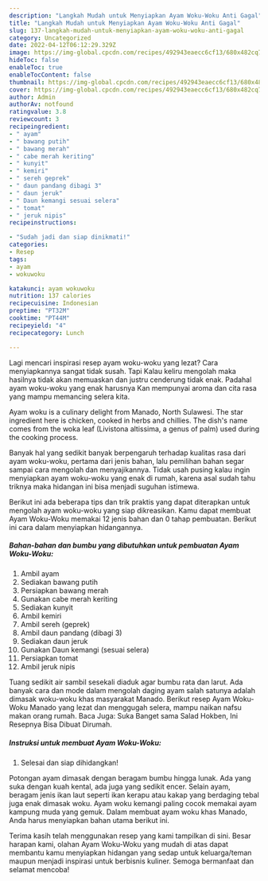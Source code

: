 ```yaml
---
description: "Langkah Mudah untuk Menyiapkan Ayam Woku-Woku Anti Gagal"
title: "Langkah Mudah untuk Menyiapkan Ayam Woku-Woku Anti Gagal"
slug: 137-langkah-mudah-untuk-menyiapkan-ayam-woku-woku-anti-gagal
category: Uncategorized
date: 2022-04-12T06:12:29.329Z
image: https://img-global.cpcdn.com/recipes/492943eaecc6cf13/680x482cq70/ayam-woku-woku-foto-resep-utama.jpg
hideToc: false
enableToc: true
enableTocContent: false
thumbnail: https://img-global.cpcdn.com/recipes/492943eaecc6cf13/680x482cq70/ayam-woku-woku-foto-resep-utama.jpg
cover: https://img-global.cpcdn.com/recipes/492943eaecc6cf13/680x482cq70/ayam-woku-woku-foto-resep-utama.jpg
author: Admin
authorAv: notfound
ratingvalue: 3.8
reviewcount: 3
recipeingredient:
- " ayam"
- " bawang putih"
- " bawang merah"
- " cabe merah keriting"
- " kunyit"
- " kemiri"
- " sereh geprek"
- " daun pandang dibagi 3"
- " daun jeruk"
- " Daun kemangi sesuai selera"
- " tomat"
- " jeruk nipis"
recipeinstructions:

- "Sudah jadi dan siap dinikmati!"
categories:
- Resep
tags:
- ayam
- wokuwoku

katakunci: ayam wokuwoku 
nutrition: 137 calories
recipecuisine: Indonesian
preptime: "PT32M"
cooktime: "PT44M"
recipeyield: "4"
recipecategory: Lunch

---
```



Lagi mencari inspirasi resep ayam woku-woku yang lezat? Cara menyiapkannya sangat tidak susah. Tapi Kalau keliru mengolah maka hasilnya tidak akan memuaskan dan justru cenderung tidak enak. Padahal ayam woku-woku yang enak harusnya Kan mempunyai aroma dan cita rasa yang mampu memancing selera kita.


Ayam woku is a culinary delight from Manado, North Sulawesi. The star ingredient here is chicken, cooked in herbs and chillies. The dish&#39;s name comes from the woka leaf (Livistona altissima, a genus of palm) used during the cooking process.

Banyak hal yang sedikit banyak berpengaruh terhadap kualitas rasa dari ayam woku-woku, pertama dari jenis bahan, lalu pemilihan bahan segar sampai cara mengolah dan menyajikannya. Tidak usah pusing kalau ingin menyiapkan ayam woku-woku yang enak di rumah, karena asal sudah tahu triknya maka hidangan ini bisa menjadi suguhan istimewa.


Berikut ini ada beberapa tips dan trik praktis yang dapat diterapkan untuk mengolah ayam woku-woku yang siap dikreasikan. Kamu dapat membuat Ayam Woku-Woku memakai 12 jenis bahan dan 0 tahap pembuatan. Berikut ini cara dalam menyiapkan hidangannya.

<!--inarticleads1-->

##### Bahan-bahan dan bumbu yang dibutuhkan untuk pembuatan Ayam Woku-Woku:

1. Ambil  ayam
1. Sediakan  bawang putih
1. Persiapkan  bawang merah
1. Gunakan  cabe merah keriting
1. Sediakan  kunyit
1. Ambil  kemiri
1. Ambil  sereh (geprek)
1. Ambil  daun pandang (dibagi 3)
1. Sediakan  daun jeruk
1. Gunakan  Daun kemangi (sesuai selera)
1. Persiapkan  tomat
1. Ambil  jeruk nipis


Tuang sedikit air sambil sesekali diaduk agar bumbu rata dan larut. Ada banyak cara dan mode dalam mengolah daging ayam salah satunya adalah dimasak woku-woku khas masyarakat Manado. Berikut resep Ayam Woku-Woku Manado yang lezat dan menggugah selera, mampu naikan nafsu makan orang rumah. Baca Juga: Suka Banget sama Salad Hokben, Ini Resepnya Bisa Dibuat Dirumah. 

<!--inarticleads2-->

##### Instruksi untuk membuat Ayam Woku-Woku:


1. Selesai dan siap dihidangkan!

Potongan ayam dimasak dengan beragam bumbu hingga lunak. Ada yang suka dengan kuah kental, ada juga yang sedikit encer. Selain ayam, beragam jenis ikan laut seperti ikan kerapu atau kakap yang berdaging tebal juga enak dimasak woku. Ayam woku kemangi paling cocok memakai ayam kampung muda yang gemuk. Dalam membuat ayam woku khas Manado, Anda harus menyiapkan bahan utama berikut ini. 

Terima kasih telah menggunakan resep yang kami tampilkan di sini. Besar harapan kami, olahan Ayam Woku-Woku yang mudah di atas dapat membantu kamu menyiapkan hidangan yang sedap untuk keluarga/teman maupun menjadi inspirasi untuk berbisnis kuliner. Semoga bermanfaat dan selamat mencoba!
